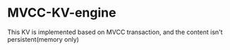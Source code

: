 # MVCC-KV-engine

This KV is implemented based on MVCC transaction, and the content isn't persistent(memory only)
